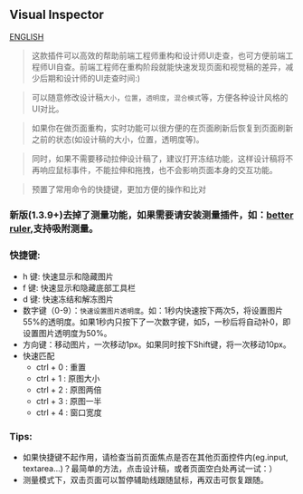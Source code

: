 ## Visual Inspector
[ENGLISH](https://github.com/gp5251/visual_inspector/blob/master/README.en.md)

> 这款插件可以高效的帮助前端工程师重构和设计师UI走查，也可方便前端工程师UI自查。前端工程师在重构阶段就能快速发现页面和视觉稿的差异，减少后期和设计师的UI走查时间:)

> 可以随意修改设计稿`大小`，`位置`，`透明度`，`混合模式`等，方便各种设计风格的UI对比。

> 如果你在做页面重构，实时功能可以很方便的在页面刷新后恢复到页面刷新之前的状态(如设计稿的大小，位置，透明度等)。

> 同时，如果不需要移动拉伸设计稿了，建议打开冻结功能，这样设计稿将不再响应鼠标事件，不能拉伸和拖拽，也不会影响页面本身的交互功能。

> 预置了常用命令的快捷键，更加方便的操作和比对

### 新版(1.3.9+)去掉了测量功能，如果需要请安装测量插件，如：[better ruler](https://chrome.google.com/webstore/detail/better-ruler/ilcnadaaninblgbekoaihdhoiecaflie),支持吸附测量。

### 快捷键:

- h 键: 快速显示和隐藏图片
- f 键: 快速显示和隐藏底部工具栏
- d 键: 快速冻结和解冻图片
- 数字键（0-9）：`快速设置图片透明度`。如：1秒内快速按下两次5，将设置图片55%的透明度。如果1秒内只按下了一次数字键，如5，一秒后将自动补0，即设置图片透明度为50%。
- 方向键：移动图片，一次移动1px。如果同时按下Shift键，将一次移动10px。
- 快速匹配
    - ctrl + 0 : 重置
    - ctrl + 1 : 原图大小
    - ctrl + 2 : 原图两倍
    - ctrl + 3 : 原图一半
    - ctrl + 4 : 窗口宽度

### Tips: 
- 如果快捷键不起作用，请检查当前页面焦点是否在其他页面控件内(eg.input, textarea...)？最简单的方法，点击设计稿，或者页面空白处再试一试：）
- 测量模式下，双击页面可以暂停辅助线跟随鼠标，再双击可恢复跟随。

